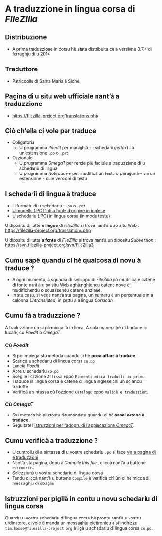# A traduzzione in lingua corsa di _FileZilla_

## Distribuzione

- A prima traduzzione in corsu hè stata distribuita cù a versione 3.7.4 di ferraghju di u 2014

## Traduttore
- Patriccollu di Santa Maria è Sichè

## Pagina di u situ web ufficiale nant’à a traduzzione
- https://filezilla-project.org/translations.php

## Ciò ch’ella ci vole per traduce

- Obligatoriu
  - U prugramma _Poedit_ per manighjà - i schedarii _gettext_ cù un’estensione `.po` o `.pot`
- Ozzionale
  - U prugramma _OmegaT_ per rende più faciule a traduzzione di u schedariu di lingua
  - U prugramma _Notepad++_ per mudificà un testu o paragunà - via un estensione - duie versioni di testu

## I schedarii di lingua à traduce

- U furmatu di u schedariu : `.po` o `.pot`
- [U mudellu (.POT) di a fonte d’origine in inglese](https://filezilla-project.org/locales/filezilla.pot)
- [U schedariu (.PO) in lingua corsa (in modu testu)](https://filezilla-project.org/locales/co.po)

U dipositu di tutte __e lingue__ di _FileZilla_ si trova nant’à u so situ Web :  
   https://filezilla-project.org/translations.php

U dipositu di tutta __a fonte__ di _FileZilla_ si trova nant’à un dipositu _Subversion_ :  
   https://svn.filezilla-project.org/svn/FileZilla3

## Cumu sapè quandu ci hè qualcosa di novu à traduce ?

- À ogni mumentu, a squadra di sviluppu di _FileZilla_ pò mudificà e catene di fonte nant’à u so situ Web aghjunghjendu catene nove è mudifichendu o squassendu catene anziane.
- In stu casu, si vede nant’à sta pagina, un numeru è un percentuale in a culonna _Untranslated_, in pettu à a lingua _Corsican_.

## Cumu fà a traduzzione ?

A traduzzione ùn si pò micca fà in linea. A sola manera hè di traduce in lucale, cù _Poedit_ o _OmegaT_.

### Cù _Poedit_
- Si pò impiegà stu metoda quandu ci hè __poca affare à traduce__.
- Scaricà u [schedariu di lingua corsa](https://filezilla-project.org/locales/co.po) `co.po`
- Lancià _Poedit_
- Apre u schedariu `co.po`
- Sceglie l’ozzione `Affissà` eppò `Elementi micca tradutti in primu`
- Traduce in lingua corsa e catene di lingua inglese chì ùn sò ancu tradutte
- Verificà a sintassa cù l’ozzione `Catalogu` eppò `Validà e traduzzioni`

### Cù _OmegaT_
- Stu metoda hè piuttostu ricumandatu quandu ci hè __assai catene à traduce__.
- Seguitate l’[istruzzioni per l’adopru di l’appiecazione _OmegaT_](OmegaT.md).

## Cumu verificà a traduzzione ?

- U cuntrollu di a sintassa di u vostru schedariu `.po` si face [via a pagina di e traduzzioni](https://filezilla-project.org/translations.php)
- Nant’à sta pagina, dopu à _Compile this file:_, cliccà nant’à u buttone `Parcourir…`
- Selezziunà u vostru schedariu di lingua corsa
- Tandu cliccà nant’à u buttone `Compile` è verificà chì ùn ci hè micca di messaghju di sbagliu

## Istruzzioni per piglià in contu u novu schedariu di lingua corsa

Quandu u vostru schedariu di lingua corsa hè prontu nant’à u vostru urdinatore, ci vole à mandà un messaghju elettronicu à st’indirizzu `tim.kosse@filezilla-project.org` è ligà u schedariu di lingua corsa `co.po`.
